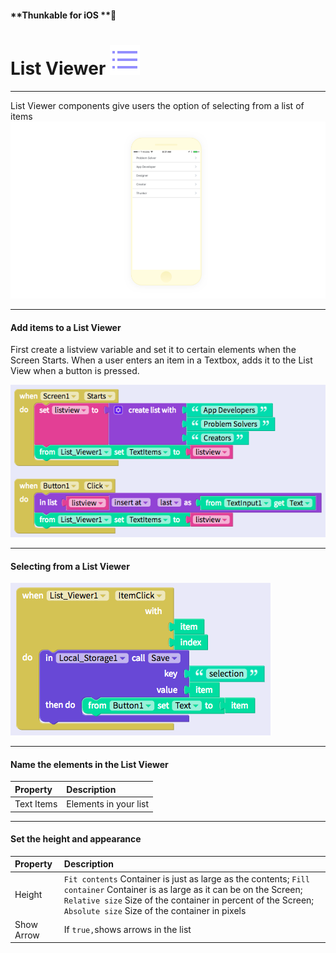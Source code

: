 #### **Thunkable for iOS **

# List Viewer ![](/assets/iOSviewIconListView.png)

---

List Viewer components give users the option of selecting from a list of items ![](/assets/listviewer-ios-1.png)

---

#### Add items to a List Viewer

First create a listview variable and set it to certain elements when the Screen Starts. When a user enters an item in a Textbox, adds it to the List View when a button is pressed.

![](/assets/listview-ios-fig-2.png)

---

#### Selecting from a List Viewer

![](/assets/listviewer-ios-fig-3.png)

---

#### Name the elements in the List Viewer

| Property | Description |
| :--- | :--- |
| Text Items | Elements in your list |

---

#### Set the height and appearance

| Property | Description |
| :--- | :--- |
| Height | `Fit contents` Container is just as large as the contents; `Fill container` Container is as large as it can be on the Screen; `Relative size` Size of the container in percent of the Screen; `Absolute size` Size of the container in pixels |
| Show Arrow | If `true,`shows arrows in the list |



